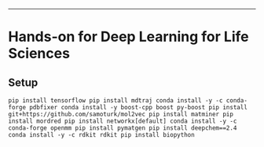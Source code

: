- - - - 
# Hands-on for Deep Learning for Life Sciences
## Setup 
`
pip install tensorflow
pip install mdtraj
conda install -y -c conda-forge pdbfixer
conda install -y boost-cpp boost py-boost
pip install git+https://github.com/samoturk/mol2vec
pip install matminer
pip install mordred
pip install networkx[default]
conda install -y -c conda-forge openmm
pip install pymatgen
pip install deepchem==2.4
conda install -y -c rdkit rdkit
pip install biopython
`